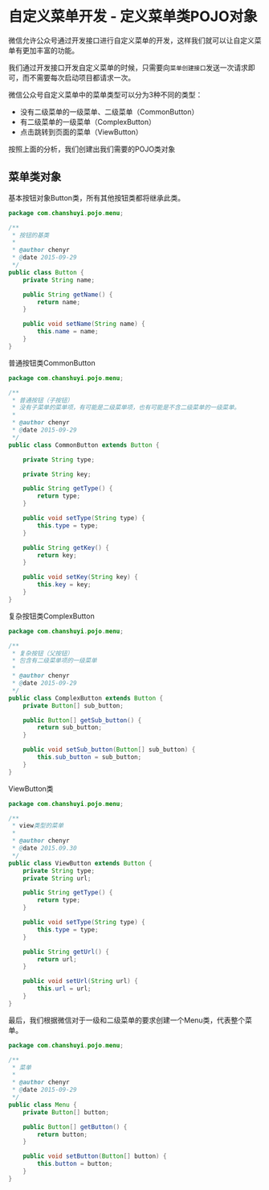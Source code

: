 # 自定义菜单开发 - 定义菜单类POJO对象

微信允许公众号通过开发接口进行自定义菜单的开发，这样我们就可以让自定义菜单有更加丰富的功能。

我们通过开发接口开发自定义菜单的时候，只需要向`菜单创建接口`发送一次请求即可，而不需要每次启动项目都请求一次。

微信公众号自定义菜单中的菜单类型可以分为3种不同的类型：

- 没有二级菜单的一级菜单、二级菜单（CommonButton）
- 有二级菜单的一级菜单（ComplexButton）
- 点击跳转到页面的菜单（ViewButton）

按照上面的分析，我们创建出我们需要的POJO类对象

## 菜单类对象

基本按钮对象Button类，所有其他按钮类都将继承此类。

```java
package com.chanshuyi.pojo.menu;

/**
 * 按钮的基类
 *
 * @author chenyr
 * @date 2015-09-29
 */
public class Button {
    private String name;

    public String getName() {
        return name;
    }

    public void setName(String name) {
        this.name = name;
    }
}
```

普通按钮类CommonButton

```java
package com.chanshuyi.pojo.menu;

/**
 * 普通按钮（子按钮）
 * 没有子菜单的菜单项，有可能是二级菜单项，也有可能是不含二级菜单的一级菜单。
 *
 * @author chenyr
 * @date 2015-09-29
 */
public class CommonButton extends Button {

    private String type;

    private String key;

    public String getType() {
        return type;
    }

    public void setType(String type) {
        this.type = type;
    }

    public String getKey() {
        return key;
    }

    public void setKey(String key) {
        this.key = key;
    }
}
```

复杂按钮类ComplexButton

```java
package com.chanshuyi.pojo.menu;

/**
 * 复杂按钮（父按钮）
 * 包含有二级菜单项的一级菜单
 *
 * @author chenyr
 * @date 2015-09-29
 */
public class ComplexButton extends Button {
    private Button[] sub_button;

    public Button[] getSub_button() {
        return sub_button;
    }

    public void setSub_button(Button[] sub_button) {
        this.sub_button = sub_button;
    }
}
```

ViewButton类

```java
package com.chanshuyi.pojo.menu;

/**
 * view类型的菜单
 *
 * @author chenyr
 * @date 2015.09.30
 */
public class ViewButton extends Button {
    private String type;
    private String url;

    public String getType() {
        return type;
    }

    public void setType(String type) {
        this.type = type;
    }

    public String getUrl() {
        return url;
    }

    public void setUrl(String url) {
        this.url = url;
    }
}
```

最后，我们根据微信对于一级和二级菜单的要求创建一个Menu类，代表整个菜单。

```java
package com.chanshuyi.pojo.menu;

/**
 * 菜单
 *
 * @author chenyr
 * @date 2015-09-29
 */
public class Menu {
    private Button[] button;

    public Button[] getButton() {
        return button;
    }

    public void setButton(Button[] button) {
        this.button = button;
    }
}
``` 





